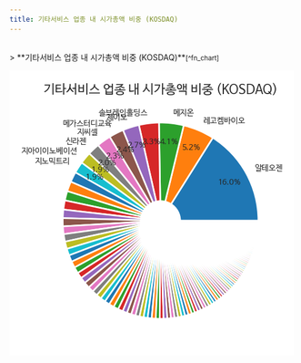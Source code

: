 ```yaml
---
title: 기타서비스 업종 내 시가총액 비중 (KOSDAQ)
---
```

<br>
> **기타서비스 업종 내 시가총액 비중 (KOSDAQ)<a id="pie"></a>**<small>[^fn_chart]</small>

![294090](images/kosdaq_업종명_기타서비스_종목명.png)